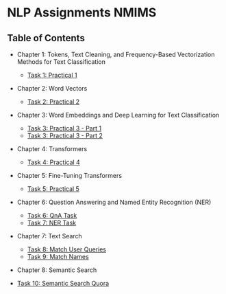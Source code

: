 # NLP Assignments NMIMS

## Table of Contents
- Chapter 1: Tokens, Text Cleaning, and Frequency-Based Vectorization Methods for Text Classification
  - [Task 1: Practical 1](https://github.com/MonishGosar/NLP-Assignments-NMIMS/blob/main/Practical%201_NLP_J025.ipynb)
    
- Chapter 2: Word Vectors
  - [Task 2: Practical 2](https://github.com/MonishGosar/NLP-Assignments-NMIMS/blob/main/Practical2_NLP_J025.ipynb)
    
- Chapter 3: Word Embeddings and Deep Learning for Text Classification
  - [Task 3: Practical 3 - Part 1](https://github.com/MonishGosar/NLP-Assignments-NMIMS/blob/main/(Part%201)%20Practical%203_NLP_J025.ipynb)
  - [Task 3: Practical 3 - Part 2](https://github.com/MonishGosar/NLP-Assignments-NMIMS/blob/main/(Part%202)%20Practical%203_NLP_J025.ipynb)
    
- Chapter 4: Transformers
  - [Task 4: Practical 4](https://github.com/MonishGosar/NLP-Assignments-NMIMS/blob/main/Practical2_NLP_J025.ipynb)
    
- Chapter 5: Fine-Tuning Transformers
  - [Task 5: Practical 5](https://github.com/MonishGosar/NLP-Assignments-NMIMS/blob/main/Practical2_NLP_J025.ipynb)
    
- Chapter 6: Question Answering and Named Entity Recognition (NER)
  - [Task 6: QnA Task](https://github.com/MonishGosar/NLP-Assignments-NMIMS/blob/main/(QnA)%20Practical%206_NLP_J025.ipynb)
  - [Task 7: NER Task](https://github.com/MonishGosar/NLP-Assignments-NMIMS/blob/main/Practical%207_NLP_J205.ipynb)
  
- Chapter 7: Text Search
  - [Task 8: Match User Queries](https://github.com/MonishGosar/NLP-Assignments-NMIMS/blob/main/Practical%208_NLP_J025.ipynb)
  - [Task 9: Match Names](https://github.com/MonishGosar/NLP-Assignments-NMIMS/blob/main/Practical%209_NLP_J025.ipynb)

- Chapter 8: Semantic Search
 - [Task 10: Semantic Search Quora](https://github.com/MonishGosar/NLP-Assignments-NMIMS/blob/main/Practical%208_NLP_J025.ipynb)


  
